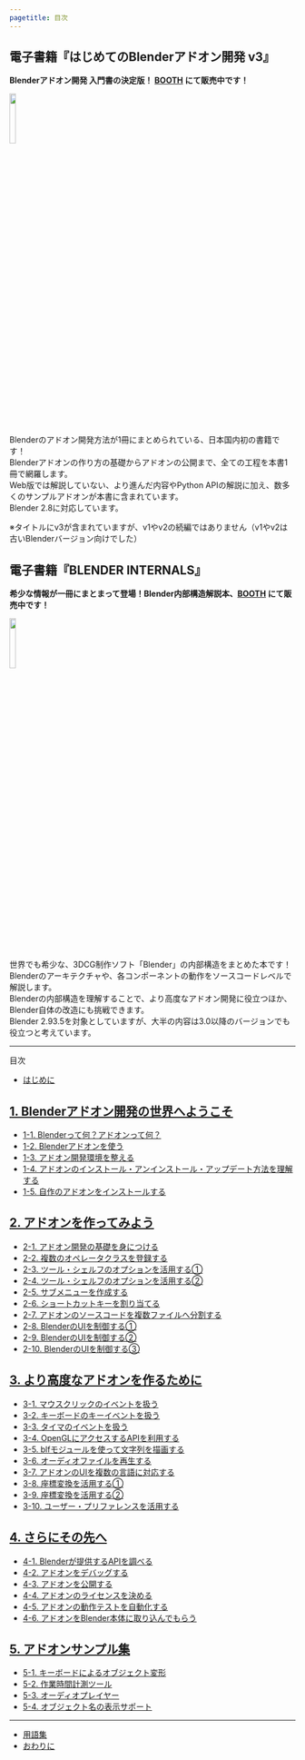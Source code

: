 ```yaml
---
pagetitle: 目次
---
```


## 電子書籍『はじめてのBlenderアドオン開発 v3』

**Blenderアドオン開発 入門書の決定版！ [BOOTH](https://colorful-pico.booth.pm/items/1678181) にて販売中です！**

<a href="https://colorful-pico.booth.pm/items/1678181">
<img src="https://booth.pximg.net/c/620x620/0776876a-b0d5-43e5-8ea4-2ab6342eb9fe/i/1678181/e30bde38-8bc6-4aac-8b04-7a77e433a57e_base_resized.jpg" style="width: 15%;" />
</a>

Blenderのアドオン開発方法が1冊にまとめられている、日本国内初の書籍です！  
Blenderアドオンの作り方の基礎からアドオンの公開まで、全ての工程を本書1冊で網羅します。  
Web版では解説していない、より進んだ内容やPython APIの解説に加え、数多くのサンプルアドオンが本書に含まれています。  
Blender 2.8に対応しています。

※タイトルにv3が含まれていますが、v1やv2の続編ではありません（v1やv2は古いBlenderバージョン向けでした）

## 電子書籍『BLENDER INTERNALS』

**希少な情報が一冊にまとまって登場！Blender内部構造解説本、[BOOTH](https://colorful-pico.booth.pm/items/1815127) にて販売中です！**

<a href="https://colorful-pico.booth.pm/items/1815127">
<img src="https://s2.booth.pm/0776876a-b0d5-43e5-8ea4-2ab6342eb9fe/i/1815127/1d84d7d0-5748-414a-9160-3589dda2e863_base_resized.jpg" style="width: 15%;" />
</a>

世界でも希少な、3DCG制作ソフト「Blender」の内部構造をまとめた本です！  
Blenderのアーキテクチャや、各コンポーネントの動作をソースコードレベルで解説します。  
Blenderの内部構造を理解することで、より高度なアドオン開発に役立つほか、Blender自体の改造にも挑戦できます。  
Blender 2.93.5を対象としていますが、大半の内容は3.0以降のバージョンでも役立つと考えています。

---------------------------------------

<p class="subtitle">目次</p>

* [はじめに](html/chapter_00/00_Introduction.html)


## [1. Blenderアドオン開発の世界へようこそ](html/chapter_01/index.html)

* [1-1. Blenderって何？アドオンって何？](html/chapter_01/01_What_is_Blender_What_is_Add-on.html)
* [1-2. Blenderアドオンを使う](html/chapter_01/02_Use_Blender_Add-on.html)
* [1-3. アドオン開発環境を整える](html/chapter_01/03_Prepare_Add-on_development_environment.html)
* [1-4. アドオンのインストール・アンインストール・アップデート方法を理解する](html/chapter_01/04_Understand_Install_Uninstall_Update_Add-on.html)
* [1-5. 自作のアドオンをインストールする](html/chapter_01/05_Install_own_Add-on.html)


## [2. アドオンを作ってみよう](html/chapter_02/index.html)

* [2-1. アドオン開発の基礎を身につける](html/chapter_02/01_Basic_of_Add-on_Development.html)
* [2-2. 複数のオペレータクラスを登録する](html/chapter_02/02_Register_Multiple_Operation_Classes.html)
* [2-3. ツール・シェルフのオプションを活用する①](html/chapter_02/03_Use_Property_on_Tool_Shelf_1.html)
* [2-4. ツール・シェルフのオプションを活用する②](html/chapter_02/04_Use_Property_on_Tool_Shelf_2.html)
* [2-5. サブメニューを作成する](html/chapter_02/05_Create_Sub-menu.html)
* [2-6. ショートカットキーを割り当てる](html/chapter_02/06_Allocate_Shortcut_Keys.html)
* [2-7. アドオンのソースコードを複数ファイルへ分割する](html/chapter_02/07_Divide_Add-on_Source_into_Multiple_Files.html)
* [2-8. BlenderのUIを制御する①](html/chapter_02/08_Control_Blender_UI_1.html)
* [2-9. BlenderのUIを制御する②](html/chapter_02/09_Control_Blender_UI_2.html)
* [2-10. BlenderのUIを制御する③](html/chapter_02/10_Control_Blender_UI_3.html)


## [3. より高度なアドオンを作るために](html/chapter_03/index.html)

* [3-1. マウスクリックのイベントを扱う](html/chapter_03/01_Handle_Mouse_Click_Event.html)
* [3-2. キーボードのキーイベントを扱う](html/chapter_03/02_Handle_Keyboard_Key_Event.html)
* [3-3. タイマのイベントを扱う](html/chapter_03/03_Handle_Timer_Event.html)
* [3-4. OpenGLにアクセスするAPIを利用する](html/chapter_03/04_Use_API_for_OpenGL.html)
* [3-5. blfモジュールを使って文字列を描画する](html/chapter_03/05_Render_String_with_blf_Module.html)
* [3-6. オーディオファイルを再生する](html/chapter_03/06_Play_Audio_File.html)
* [3-7. アドオンのUIを複数の言語に対応する](html/chapter_03/07_Multilingual_Support.html)
* [3-8. 座標変換を活用する①](html/chapter_03/08_Use_Coordinate_Transformation_1.html)
* [3-9. 座標変換を活用する②](html/chapter_03/09_Use_Coordinate_Transformation_2.html)
* [3-10. ユーザー・プリファレンスを活用する](html/chapter_03/10_Use_User_Preference.html)


## [4. さらにその先へ](html/chapter_04/index.html)

* [4-1. Blenderが提供するAPIを調べる](html/chapter_04/01_Research_official_Blender_API_for_Add-on.html)
* [4-2. アドオンをデバッグする](html/chapter_04/02_Debug_Add-on.html)
* [4-3. アドオンを公開する](html/chapter_04/03_Publish_your_Add-on.html)
* [4-4. アドオンのライセンスを決める](html/chapter_04/04_Determine_License_of_Add-on.html)
* [4-5. アドオンの動作テストを自動化する](html/chapter_04/05_Test_Add-on_Automatically.html)
* [4-6. アドオンをBlender本体に取り込んでもらう](html/chapter_04/06_Commit_your_Add-on_to_Blender.html)


## [5. アドオンサンプル集](html/chapter_05/index.html)

* [5-1. キーボードによるオブジェクト変形](html/chapter_05/01_Transform_Object_with_Keybord.html)
* [5-2. 作業時間計測ツール](html/chapter_05/02_Calculate_Working_Hour.html)
* [5-3. オーディオプレイヤー](html/chapter_05/03_Audio_Player.html)
* [5-4. オブジェクト名の表示サポート](html/chapter_05/04_Display_Object_Name.html)

---

* [用語集](html/chapter_99/00_Glossary.html)
* [おわりに](html/chapter_99/01_Conclusion.html)
